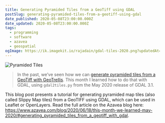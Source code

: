```yaml
---
title: Generating Pyramided Tiles from a GeoTiff using GDAL
postSlug: generating-pyramided-tiles-from-a-geotiff-using-gdal
date_published: 2020-05-08T23:00:00.000Z
date_updated: 2020-05-08T23:00:00.000Z
tags:
  - programming
  - software
  - azavea
  - geospatial
ogImage: https://ik.imagekit.io/rajadain/gdal-tiles-2020.png?updatedAt=1686512041599
---
```


![Pyramided Tiles](https://ik.imagekit.io/rajadain/gdal-tiles-2020.png?updatedAt=1686512041599)

> In the past, we’ve seen how we can [generate pyramided tiles from a GeoTiff with GeoTrellis](/posts/generating-pyramided-tiles-from-a-geotiff-using-geotrellis). This month I learned how to do that with GDAL, using `gdal2tiles.py` from the May 2020 release of GDAL 3.1.

This blog post presents a tutorial for generating pyramided map tiles (also called Slippy Map tiles) from a GeoTIFF using GDAL, which can be used in Leaflet or OpenLayers. Read the full article on the Azavea blog here: https://www.azavea.com/blog/2020/06/18/this-month-we-learned-may-2020/#generating_pyramided_tiles_from_a_geotiff_with_gdal.
